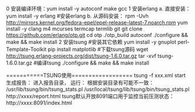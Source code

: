 0 安装编译环境：yum install -y autoconf make gcc 
1 安装erlang
    a. 直接安装： yum install -y erlang #安装erlang
    b. 从源码安装：
        rpm -Uvh http://mirrors.kernel.org/fedora-epel/epel-release-latest-7.noarch.rpm
        yum install -y clang m4 mcurses termcap termlib git
        git clone https://github.com/erlang/otp.git
        cd otp
        ./otp_build autoconf
        ./configure && make && make install
2 安装tsung
    #安装其它依赖
    yum install -y gnuplot perl-Template-Toolkit 
    pip install matplotlib
    #下载tsung源码
    wget http://tsung.erlang-projects.org/dist/tsung-1.6.0.tar.gz
    tar -xvf tsung-1.6.0.tar.gz
    #编译tsung
    ./configure && make && make install 

===========TSUNG使用==================
tsung -f xxx.xml start
生成报告：
进入报告目录， 运行：
根据安装目录有可能不一致：
/usr/lib/tsung/bin/tsung_stats.pl
/usr/local/tsung/lib/tsung/bin/tsung_stats.pl
http://xxxx/report.html
tsung默认开放8091端口用于监控当前压测状态：http://xxxx:8091/index.html 
